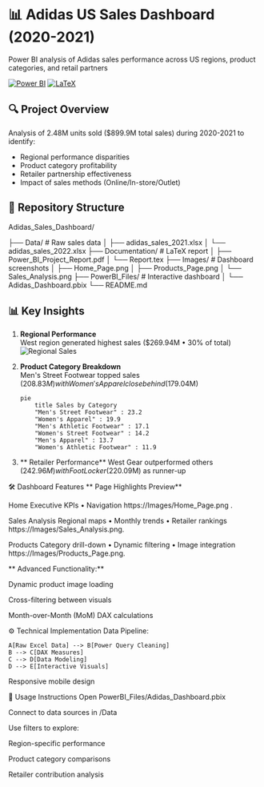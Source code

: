 # 📊 Adidas US Sales Dashboard (2020-2021)
Power BI analysis of Adidas sales performance across US regions, product categories, and retail partners

[![Power BI](https://img.shields.io/badge/Power_BI-F2C811?style=for-the-badge&logo=powerbi&logoColor=black)](https://powerbi.microsoft.com/)
[![LaTeX](https://img.shields.io/badge/LaTeX-008080?style=for-the-badge&logo=latex&logoColor=white)](https://www.latex-project.org/)

## 🔍 Project Overview
Analysis of 2.48M units sold ($899.9M total sales) during 2020-2021 to identify:
- Regional performance disparities
- Product category profitability 
- Retailer partnership effectiveness
- Impact of sales methods (Online/In-store/Outlet)

## 📂 Repository Structure
Adidas_Sales_Dashboard/

├── Data/ # Raw sales data
│ ├── adidas_sales_2021.xlsx
│ └── adidas_sales_2022.xlsx
├── Documentation/ # LaTeX report
│ ├── Power_BI_Project_Report.pdf
│ └── Report.tex
├── Images/ # Dashboard screenshots
│ ├── Home_Page.png
│ ├── Products_Page.png
│ └── Sales_Analysis.png
├── PowerBI_Files/ # Interactive dashboard
│ └── Adidas_Dashboard.pbix
└── README.md


## 📊 Key Insights
1. **Regional Performance**  
   West region generated highest sales ($269.94M • 30% of total)
   ![Regional Sales](Images/Sales_Analysis.png)

2. **Product Category Breakdown**  
   Men's Street Footwear topped sales ($208.83M) with Women's Apparel close behind ($179.04M)
   ```mermaid
   pie
       title Sales by Category
       "Men's Street Footwear" : 23.2
       "Women's Apparel" : 19.9
       "Men's Athletic Footwear" : 17.1
       "Women's Street Footwear" : 14.2
       "Men's Apparel" : 13.7
       "Women's Athletic Footwear" : 11.9

  2. ** Retailer Performance** 
West Gear outperformed others ($242.96M) with Foot Locker ($220.09M) as runner-up

🛠️ Dashboard Features
** Page	Highlights	Preview**

Home	Executive KPIs • Navigation	https://Images/Home_Page.png .

Sales Analysis	Regional maps • Monthly trends • Retailer rankings	https://Images/Sales_Analysis.png.

Products	Category drill-down • Dynamic filtering • Image integration	https://Images/Products_Page.png.


** Advanced Functionality:**

Dynamic product image loading

Cross-filtering between visuals

Month-over-Month (MoM) DAX calculations

⚙️ Technical Implementation
Data Pipeline:

    A[Raw Excel Data] --> B[Power Query Cleaning]
    B --> C[DAX Measures]
    C --> D[Data Modeling]
    D --> E[Interactive Visuals]
Responsive mobile design

🚀 Usage Instructions
Open PowerBI_Files/Adidas_Dashboard.pbix

Connect to data sources in /Data

Use filters to explore:

Region-specific performance

Product category comparisons

Retailer contribution analysis
